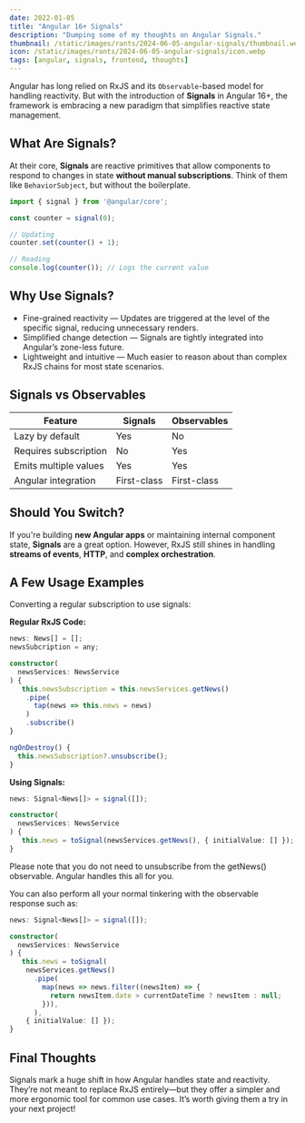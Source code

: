 ```yaml
---
date: 2022-01-05
title: "Angular 16+ Signals"
description: "Dumping some of my thoughts on Angular Signals."
thumbnail: /static/images/rants/2024-06-05-angular-signals/thumbnail.webp
icon: /static/images/rants/2024-06-05-angular-signals/icon.webp
tags: [angular, signals, frontend, thoughts]
---
```


Angular has long relied on RxJS and its `Observable`-based model for handling reactivity. But with
the introduction of **Signals** in Angular 16+, the framework is embracing a new paradigm that
simplifies reactive state management.

## What Are Signals?

At their core, **Signals** are reactive primitives that allow components to respond to changes in
state **without manual subscriptions**. Think of them like `BehaviorSubject`, but without the
boilerplate.

```ts
import { signal } from '@angular/core';

const counter = signal(0);

// Updating
counter.set(counter() + 1);

// Reading
console.log(counter()); // Logs the current value
```

## Why Use Signals?

- Fine-grained reactivity — Updates are triggered at the level of the specific signal, reducing
  unnecessary renders.
- Simplified change detection — Signals are tightly integrated into Angular’s zone-less future.
- Lightweight and intuitive — Much easier to reason about than complex RxJS chains for most state
  scenarios.

## Signals vs Observables

| Feature               | Signals     | Observables |
|-----------------------|-------------|-------------|
| Lazy by default       | Yes         | No          |
| Requires subscription | No          | Yes         |
| Emits multiple values | Yes         | Yes         |
| Angular integration   | First-class | First-class |

## Should You Switch?

If you're building **new Angular apps** or maintaining internal component state, **Signals** are a
great option. However, RxJS still shines in handling **streams of events**, **HTTP**, and **complex
orchestration**.


## A Few Usage Examples

Converting a regular subscription to use signals:

**Regular RxJS Code:**

```ts
news: News[] = [];
newsSubcription = any;

constructor(
  newsServices: NewsService
) {
   this.newsSubscription = this.newsServices.getNews()
    .pipe(
      tap(news => this.news = news)
    )
    .subscribe()
}

ngOnDestroy() {
  this.newsSubscription?.unsubscribe();
}
```

**Using Signals:**

```ts
news: Signal<News[]> = signal([]);

constructor(
  newsServices: NewsService
) {
   this.news = toSignal(newsServices.getNews(), { initialValue: [] });
}
```

Please note that you do not need to unsubscribe from the getNews() observable. Angular handles
this all for you.

You can also perform all your normal tinkering with the observable response such as:

```ts
news: Signal<News[]> = signal([]);

constructor(
  newsServices: NewsService
) {
   this.news = toSignal(
    newsServices.getNews()
      .pipe(
        map(news => news.filter((newsItem) => {
          return newsItem.date > currentDateTime ? newsItem : null;
        })),
      ),
    { initialValue: [] });
}
```

## Final Thoughts

Signals mark a huge shift in how Angular handles state and reactivity. They’re not meant to replace
RxJS entirely—but they offer a simpler and more ergonomic tool for common use cases. It’s worth
giving them a try in your next project!
